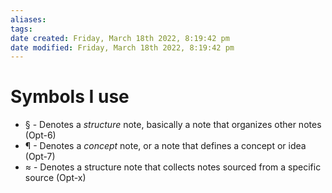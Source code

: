 ```yaml
---
aliases: 
tags: 
date created: Friday, March 18th 2022, 8:19:42 pm
date modified: Friday, March 18th 2022, 8:19:42 pm
---
```


# Symbols I use

- § - Denotes a _structure_ note, basically a note that organizes other notes (Opt-6)
- ¶ - Denotes a _concept_ note, or a note that defines a concept or idea (Opt-7)
- ≈ - Denotes a structure note that collects notes sourced from a specific source (Opt-x)

